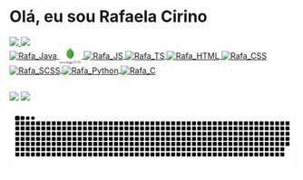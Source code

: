 <h1>Olá, eu sou Rafaela Cirino</h1>

<div>
  <a href="https://github.com/rafaelacirino">
  <img height "180em" src="https://github-readme-stats.vercel.app/api?username=rafaelacirino&show_icons=true&theme=radical&include_all_commits=true&count_private=true"/>
  <img height "180em" src="https://github-readme-stats.vercel.app/api/top-langs/?username=rafaelacirino&layout=compact&langs_count=16&theme=radical"/>
</div>
<div>
  <img align="center" alt="Rafa_Java" height="30" width="40" src="https://cdn.jsdelivr.net/gh/devicons/devicon/icons/java/java-original-wordmark.svg">
  <img align="center" alt="Rafa_MongoDB" height="30" width="40" src="https://raw.githubusercontent.com/devicons/devicon/v2.14.0/icons/mongodb/mongodb-original-wordmark.svg">
  <img align="center" alt="Rafa_JS" height="30" width="40" src="https://cdn.jsdelivr.net/gh/devicons/devicon/icons/javascript/javascript-original.svg">
  <img align="center" alt="Rafa_TS" height="30" width="40" src="https://cdn.jsdelivr.net/gh/devicons/devicon/icons/typescript/typescript-original.svg">
  <img align="center" alt="Rafa_HTML" height="30" width="40" src="https://cdn.jsdelivr.net/gh/devicons/devicon/icons/html5/html5-original-wordmark.svg">
  <img align="center" alt="Rafa_CSS" height="30" width="40" src="https://cdn.jsdelivr.net/gh/devicons/devicon/icons/css3/css3-original.svg">
  <img align="center" alt="Rafa_SCSS" height="30" width="40" src="https://cdn.jsdelivr.net/gh/devicons/devicon/icons/sass/sass-original.svg">
  <img align="center" alt="Rafa_Python" height="30" width="40" src="https://cdn.jsdelivr.net/gh/devicons/devicon/icons/python/python-original-wordmark.svg">
  <img align="center" alt="Rafa_C" height="30" width="40" src="https://cdn.jsdelivr.net/gh/devicons/devicon/icons/c/c-original.svg">
</div>
  
  ##
  
  <div>
    <a href="https://www.linkedin.com/in/rafaelacirino/" target="_blank"><img src="https://img.shields.io/badge/LinkedIn-0077B5?style=for-the-badge&logo=linkedin&logoColor=white" target="_blank"></a>
    <a href="mailto:rafaelaborbaf@gmail.com" target="_blank"><img src="https://img.shields.io/badge/Gmail-D14836?style=for-the-badge&logo=gmail&logoColor=white" target="_blank"></a>
 </div>
  
![Snake animation](https://github.com/rafaelacirino/rafaelacirino/blob/output/github-contribution-grid-snake.svg)
  
  
